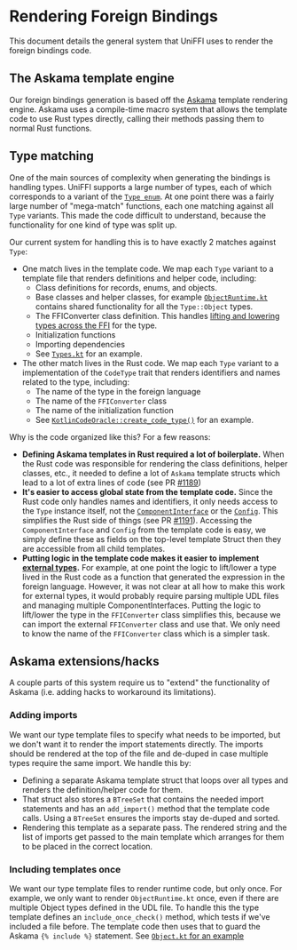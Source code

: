 # Rendering Foreign Bindings

This document details the general system that UniFFI uses to render the foreign bindings code.

## The Askama template engine

Our foreign bindings generation is based off the [Askama](https://djc.github.io/askama/) template rendering engine.
Askama uses a compile-time macro system that allows the template code to use Rust types directly, calling their methods
passing them to normal Rust functions.

## Type matching

One of the main sources of complexity when generating the bindings is handling types.  UniFFI supports a large number of
types, each of which corresponds to a variant of the [`Type enum`](./api/uniffi_bindgen/interface/types/enum.Type.html).
At one point there was a fairly large number of "mega-match" functions, each one matching against all `Type` variants.
This made the code difficult to understand, because the functionality for one kind of type was split up.

Our current system for handling this is to have exactly 2 matches against `Type`:
  - One match lives in the template code.  We map each `Type` variant to a template file that renders definitions and
    helper code, including:
     - Class definitions for records, enums, and objects.
     - Base classes and helper classes, for example
       [`ObjectRuntime.kt`](https://github.com/mozilla/uniffi-rs/blob/main/uniffi_bindgen/src/bindings/kotlin/templates/ObjectRuntime.kt)
       contains shared functionality for all the `Type::Object` types.
     - The FFIConverter class definition.  This handles [lifting and lowering
       types across the FFI](./lifting_and_lowering.md) for the type.
     - Initialization functions
     - Importing dependencies
     - See
       [`Types.kt`](https://github.com/mozilla/uniffi-rs/blob/main/uniffi_bindgen/src/bindings/kotlin/templates/Types.kt)
       for an example.
  - The other match lives in the Rust code.  We map each `Type` variant to a implementation of the `CodeType` trait that
    renders identifiers and names related to the type, including:
    - The name of the type in the foreign language
    - The name of the `FFIConverter` class
    - The name of the initialization function
    - See
      [`KotlinCodeOracle::create_code_type()`](https://github.com/mozilla/uniffi-rs/blob/470740289258e1f06171a976d8e15978f028e391/uniffi_bindgen/src/bindings/kotlin/gen_kotlin/mod.rs#L198-L230)
      for an example.

Why is the code organized like this?  For a few reasons:
  - **Defining Askama templates in Rust required a lot of boilerplate.**  When the Rust code was responsible for
    rendering the class definitions, helper classes, etc., it needed to define a lot of `Askama` template structs which
    lead to a lot of extra lines of code (see PR [#1189](https://github.com/mozilla/uniffi-rs/pull/1189))
  - **It's easier to access global state from the template code.**  Since the Rust code only handles names and
    identifiers, it only needs access to the `Type` instance itself, not the
    [`ComponentInterface`](./api/uniffi_bindgen/interface/struct.ComponentInterface.html) or the
    [`Config`](./api/uniffi_bindgen/struct.Config.html).  This simplifies the Rust side of things (see PR [#1191](https://github.com/mozilla/uniffi-rs/pull/1191)).
    Accessing the `ComponentInterface` and `Config` from the template code is easy, we simply define these as fields on
    the top-level template Struct then they are accessible from all child templates.
  - **Putting logic in the template code makes it easier to implement [external types](../udl/ext_types_external.md).**  For
    example, at one point the logic to lift/lower a type lived in the Rust code as a function that generated the
    expression in the foreign language.  However, it was not clear at all how to make this work for external types,
    it would probably require parsing multiple UDL files and managing multiple ComponentInterfaces.  Putting the logic
    to lift/lower the type in the `FFIConverter` class simplifies this, because we can import the external
    `FFIConverter` class and use that. We only need to know the name of the `FFIConverter` class which is a simpler
    task.

## Askama extensions/hacks

A couple parts of this system require us to "extend" the functionality of Askama (i.e. adding hacks to workaround its
limitations).

### Adding imports

We want our type template files to specify what needs to be imported, but we don't want it to render the import
statements directly. The imports should be rendered at the top of the file and de-duped in case multiple types require
the same import. We handle this by:

  - Defining a separate Askama template struct that loops over all types and renders the definition/helper code for them.
  - That struct also stores a `BTreeSet` that contains the needed import statements and has an `add_import()` method that
    the template code calls.  Using a `BTreeSet` ensures the imports stay de-duped and sorted.
  - Rendering this template as a separate pass.  The rendered string and the list of imports get passed to the main
    template which arranges for them to be placed in the correct location.

### Including templates once

We want our type template files to render runtime code, but only once.  For example, we only want to render
`ObjectRuntime.kt` once, even if there are multiple Object types defined in the UDL file.  To handle this the type
template defines an `include_once_check()` method, which tests if we've included a file before.  The template code then
uses that to guard the Askama `{% include %}` statement.  See [`Object.kt` for an
example](https://github.com/mozilla/uniffi-rs/blob/470740289258e1f06171a976d8e15978f028e391/uniffi_bindgen/src/bindings/kotlin/templates/ObjectTemplate.kt#L2)
